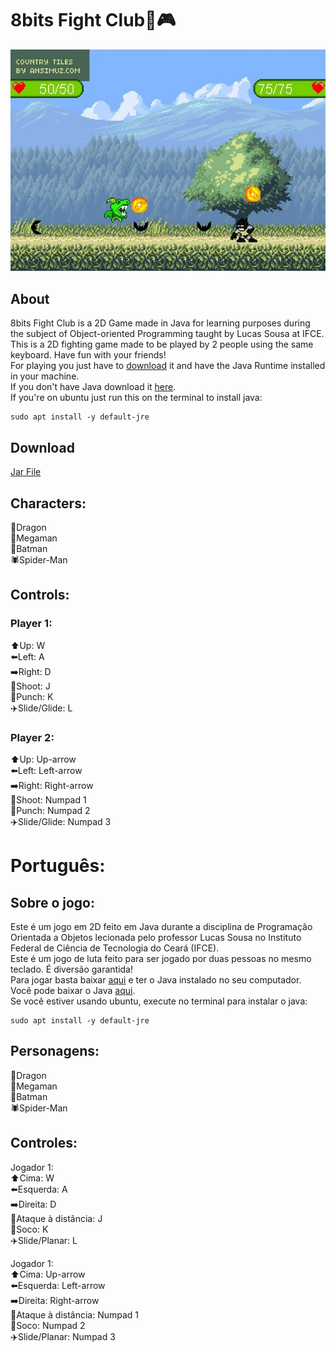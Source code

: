 # 8bits Fight Club:boxing_glove::video_game:


![Screenshot of the game](/src/resources/screenshot.jpg?raw=true "Screenshot")

## About
8bits Fight Club is a 2D Game made in Java for learning purposes during the subject of Object-oriented Programming taught by Lucas Sousa at IFCE.<br>
This is a 2D fighting game made to be played by 2 people using the same keyboard. Have fun with your friends! <br>
For playing you just have to [download](https://github.com/Hilbertmf/8bitsFightClub/raw/master/8BitsFightClub.jar) it and have the Java Runtime installed in your machine.<br>
If you don't have Java download it [here](https://www.java.com/en/download/manual.jsp).<br>
If you're on ubuntu just run this on the terminal to install java:
```
sudo apt install -y default-jre
```
## Download
[Jar File](https://github.com/Hilbertmf/8bitsFightClub/raw/master/8BitsFightClub.jar)
## Characters: <br>
:dragon:Dragon <br>
:robot:Megaman <br>
:bat:Batman <br>
:spider:Spider-Man <br>

## Controls:
### Player 1: <br>
:arrow_up:Up: W <br>
:arrow_left:Left: A <br>
:arrow_right:Right: D <br>
:bow_and_arrow:Shoot: J <br>
:boxing_glove:Punch: K <br>
:airplane:Slide/Glide: L <br>

### Player 2: <br>
:arrow_up:Up: Up-arrow <br>
:arrow_left:Left: Left-arrow <br>
:arrow_right:Right: Right-arrow <br>
:bow_and_arrow:Shoot: Numpad 1 <br>
:boxing_glove:Punch: Numpad 2 <br>
:airplane:Slide/Glide: Numpad 3 <br>

# Português:
## Sobre o jogo:
Este é um jogo em 2D feito em Java durante a disciplina de Programação Orientada a Objetos lecionada pelo professor Lucas Sousa no Instituto Federal de Ciência de Tecnologia do Ceará (IFCE).<br>
Este é um jogo de luta feito para ser jogado por duas pessoas no mesmo teclado. É diversão garantida!<br>
Para jogar basta baixar [aqui](https://github.com/Hilbertmf/8bitsFightClub/raw/master/8BitsFightClub.jar) e ter o Java instalado no seu computador.<br>
Você pode baixar o Java [aqui](https://www.java.com/en/download/manual.jsp).<br>
Se você estiver usando ubuntu, execute no terminal para instalar o java:
```
sudo apt install -y default-jre
```

## Personagens:
:dragon:Dragon <br>
:robot:Megaman <br>
:bat:Batman <br>
:spider:Spider-Man <br>

## Controles:
Jogador 1: <br>
:arrow_up:Cima: W <br>
:arrow_left:Esquerda: A <br>
:arrow_right:Direita: D <br>
:bow_and_arrow:Ataque à distância: J <br>
:boxing_glove:Soco: K <br>
:airplane:Slide/Planar: L <br>

Jogador 1: <br>
:arrow_up:Cima: Up-arrow <br>
:arrow_left:Esquerda: Left-arrow <br>
:arrow_right:Direita: Right-arrow <br>
:bow_and_arrow:Ataque à distância: Numpad 1 <br>
:boxing_glove:Soco: Numpad 2 <br>
:airplane:Slide/Planar: Numpad 3 <br>
